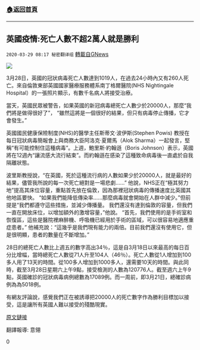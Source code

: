 ###  [:house:返回首頁](https://github.com/ourhimalayas/txt)
---

## 英國疫情:死亡人數不超2萬人就是勝利
`2020-03-29 08:17 秘密翻译组` [轉載自GNews](https://gnews.org/zh-hant/156174/)

![](https://s3-ap-northeast-1.amazonaws.com/news.guo.offload.media/wp-content/uploads/2020/03/29082052/1-1-96.jpg)

3月28日，英國的冠狀病毒死亡人數達到1019人，在過去24小時內又有260人死亡。來自倫敦東部英國國家醫療服務體系南丁格爾醫院(NHS Nightingale Hospital）的一張照片顯示，有數千名病人將接受治療。

當天，英國民眾被警告，如果英國的新冠病毒總死亡人數少於20000人，那麼“我們將是做得很好了”， “雖然這將是一個很好的結果，但只有病毒停止傳播，它才會發生。”

英國國民健康保險制度(NHS)的醫學主任斯蒂文·波伊斯(Stephen Powis) 教授在每日冠狀病毒簡報會上與商務大臣阿洛克·夏爾馬（Alok Sharma）一起發言，堅稱“有可能控制住這種病毒”。上週，鮑里斯·約翰遜（Boris Johnson）表示，英國將在12週內“讓流感大流行結束”。而約翰遜在感染了這種致命病毒後一直處於自我隔離狀態。

波里斯教授說，“在英國，死於這種流行病的人數如果少於20000人，就是最好的結果，儘管我所說的每一次死亡絕對是一場悲劇……” 他說，NHS正在“極其努力地”提高其床位容量，重點首先放在倫敦，因為那裡冠狀病毒的傳播速度比英國其他地區要快。 “如果我們能降低傳染率……那麼病毒就會開始在人群中減少。”但前提是“我們都遵守這些措施，並減少傳播量。 我們還沒有達到倫敦的容量，但我們一直在開放床位，以增加額外的激增容量，”他說。 “首先，我們使用的是手術室和恢復區，這些是醫院裡麻醉機、呼吸機已經用於手術的區域，可以很容易地適應重症患者。” 他補充說：“這幾乎是我們現有能力的兩倍。目前我們還沒有使用它，但是很明顯，患者的數量在不斷增加。”

28日的總死亡人數比上週五的數字高出34％，這是自3月18日以來最高的每日百分比增幅，當時總死亡人數從71人升至104人（46％）。死亡人數從1人增加到100多人用了13天的時間。從100多人增加到1000多人，還需要10天的時間。與此同時，截至3月28日星期六上午9點，接受檢測的人數為120776人。截至週六上午9點，英國確診的冠狀病毒病例總數為17089例。而一周前，即3月21日，總確診病例為為5018例。

有網友評論說，感覺我們正在被誘導把20000人的死亡數字作為勝利目標加以接受，這是讓所有英國人難以接受的殘酷現實。

[原文鏈接](https://www.mirror.co.uk/news/uk-news/breaking-coronavirus-head-nhs-warns-21771857)

翻譯報導: 意翎

0
